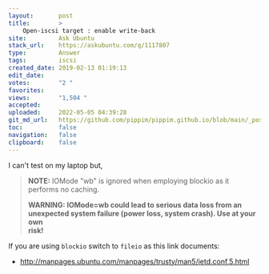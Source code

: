 ```yaml
---
layout:       post
title:        >
    Open-iscsi target : enable write-back
site:         Ask Ubuntu
stack_url:    https://askubuntu.com/q/1117807
type:         Answer
tags:         iscsi
created_date: 2019-02-13 01:19:13
edit_date:    
votes:        "2 "
favorites:    
views:        "1,504 "
accepted:     
uploaded:     2022-05-05 04:39:28
git_md_url:   https://github.com/pippim/pippim.github.io/blob/main/_posts/2019/2019-02-13-Open-iscsi-target-_-enable-write-back.md
toc:          false
navigation:   false
clipboard:    false
---
```


I can't test on my laptop but,

> **NOTE:** IOMode "wb" is ignored when employing blockio as it performs no caching.  
>   
> **WARNING: IOMode=wb could lead to  serious  data  loss  from  an  unexpected  system failure (power loss, system crash). Use at your own  
> risk!**  

If you are using `blockio` switch to `fileio` as this link documents:

- http://manpages.ubuntu.com/manpages/trusty/man5/ietd.conf.5.html

